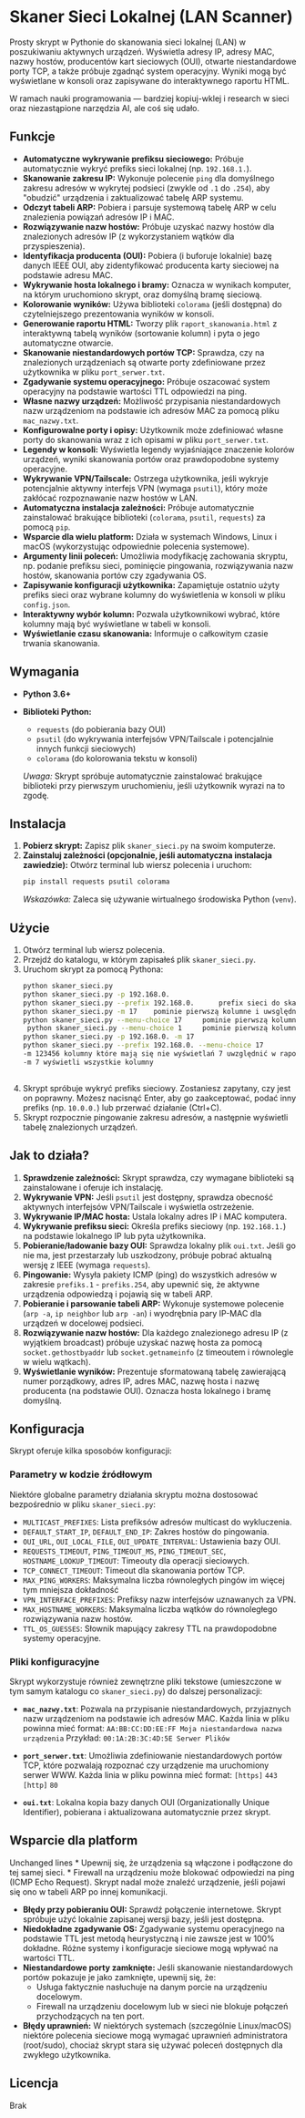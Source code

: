 # Skaner Sieci Lokalnej (LAN Scanner)

Prosty skrypt w Pythonie do skanowania sieci lokalnej (LAN) w poszukiwaniu aktywnych urządzeń. Wyświetla adresy IP, adresy MAC, nazwy hostów, producentów kart sieciowych (OUI), otwarte niestandardowe porty TCP, a także próbuje zgadnąć system operacyjny. Wyniki mogą być wyświetlane w konsoli oraz zapisywane do interaktywnego raportu HTML.

W ramach nauki programowania — bardziej kopiuj-wklej i research w sieci oraz niezastąpione narzędzia AI, ale coś się udało.

## Funkcje

*   **Automatyczne wykrywanie prefiksu sieciowego:** Próbuje automatycznie wykryć prefiks sieci lokalnej (np. `192.168.1.`).
*   **Skanowanie zakresu IP:** Wykonuje polecenie `ping` dla domyślnego zakresu adresów w wykrytej podsieci (zwykle od `.1` do `.254`), aby "obudzić" urządzenia i zaktualizować tabelę ARP systemu.
*   **Odczyt tabeli ARP:** Pobiera i parsuje systemową tabelę ARP w celu znalezienia powiązań adresów IP i MAC.
*   **Rozwiązywanie nazw hostów:** Próbuje uzyskać nazwy hostów dla znalezionych adresów IP (z wykorzystaniem wątków dla przyspieszenia).
*   **Identyfikacja producenta (OUI):** Pobiera (i buforuje lokalnie) bazę danych IEEE OUI, aby zidentyfikować producenta karty sieciowej na podstawie adresu MAC.
*   **Wykrywanie hosta lokalnego i bramy:** Oznacza w wynikach komputer, na którym uruchomiono skrypt, oraz domyślną bramę sieciową.
*   **Kolorowanie wyników:** Używa biblioteki `colorama` (jeśli dostępna) do czytelniejszego prezentowania wyników w konsoli.
*   **Generowanie raportu HTML:** Tworzy plik `raport_skanowania.html` z interaktywną tabelą wyników (sortowanie kolumn) i pyta o jego automatyczne otwarcie.
*   **Skanowanie niestandardowych portów TCP:** Sprawdza, czy na znalezionych urządzeniach są otwarte porty zdefiniowane przez użytkownika w pliku `port_serwer.txt`.
*   **Zgadywanie systemu operacyjnego:** Próbuje oszacować system operacyjny na podstawie wartości TTL odpowiedzi na ping.
*   **Własne nazwy urządzeń:** Możliwość przypisania niestandardowych nazw urządzeniom na podstawie ich adresów MAC za pomocą pliku `mac_nazwy.txt`.
*   **Konfigurowalne porty i opisy:** Użytkownik może zdefiniować własne porty do skanowania wraz z ich opisami w pliku `port_serwer.txt`.
*   **Legendy w konsoli:** Wyświetla legendy wyjaśniające znaczenie kolorów urządzeń, wyniki skanowania portów oraz prawdopodobne systemy operacyjne.
*   **Wykrywanie VPN/Tailscale:** Ostrzega użytkownika, jeśli wykryje potencjalnie aktywny interfejs VPN (wymaga `psutil`), który może zakłócać rozpoznawanie nazw hostów w LAN.
*   **Automatyczna instalacja zależności:** Próbuje automatycznie zainstalować brakujące biblioteki (`colorama`, `psutil`, `requests`) za pomocą `pip`.
*   **Wsparcie dla wielu platform:** Działa w systemach Windows, Linux i macOS (wykorzystując odpowiednie polecenia systemowe).
*   **Argumenty linii poleceń:** Umożliwia modyfikację zachowania skryptu, np. podanie prefiksu sieci, pominięcie pingowania, rozwiązywania nazw hostów, skanowania portów czy zgadywania OS.
*   **Zapisywanie konfiguracji użytkownika:** Zapamiętuje ostatnio użyty prefiks sieci oraz wybrane kolumny do wyświetlenia w konsoli w pliku `config.json`.
*   **Interaktywny wybór kolumn:** Pozwala użytkownikowi wybrać, które kolumny mają być wyświetlane w tabeli w konsoli.
*   **Wyświetlanie czasu skanowania:** Informuje o całkowitym czasie trwania skanowania.

## Wymagania

*   **Python 3.6+**
*   **Biblioteki Python:**
    *   `requests` (do pobierania bazy OUI)
    *   `psutil` (do wykrywania interfejsów VPN/Tailscale i potencjalnie innych funkcji sieciowych)
    *   `colorama` (do kolorowania tekstu w konsoli)

    *Uwaga:* Skrypt spróbuje automatycznie zainstalować brakujące biblioteki przy pierwszym uruchomieniu, jeśli użytkownik wyrazi na to zgodę.

## Instalacja

1.  **Pobierz skrypt:** Zapisz plik `skaner_sieci.py` na swoim komputerze.
2.  **Zainstaluj zależności (opcjonalnie, jeśli automatyczna instalacja zawiedzie):**
    Otwórz terminal lub wiersz polecenia i uruchom:
    ```bash
    pip install requests psutil colorama
    ```
    *Wskazówka:* Zaleca się używanie wirtualnego środowiska Python (`venv`).

## Użycie

1.  Otwórz terminal lub wiersz polecenia.
2.  Przejdź do katalogu, w którym zapisałeś plik `skaner_sieci.py`.
3.  Uruchom skrypt za pomocą Pythona:
    ```bash
    python skaner_sieci.py
    python skaner_sieci.py -p 192.168.0.
    python skaner_sieci.py --prefix 192.168.0.      prefix sieci do skanowania
    python skaner_sieci.py -m 17    pominie pierwszą kolumne i uwsględni w raporcie html
    python skaner_sieci.py --menu-choice 17     pominie pierwszą kolumne i uwsględni w raporcie html
     python skaner_sieci.py --menu-choice 1     pominie pierwszą kolumne w raporcie html będą wszystkie kolumny.
    python skaner_sieci.py -p 192.168.0. -m 17
    python skaner_sieci.py --prefix 192.168.0. --menu-choice 17
    -m 123456 kolumny które mają się nie wyświetlań 7 uwzględnić w raporcie html
    -m 7 wyświetli wszystkie kolumny
 
    ```
4.  Skrypt spróbuje wykryć prefiks sieciowy. Zostaniesz zapytany, czy jest on poprawny. Możesz nacisnąć Enter, aby go zaakceptować, podać inny prefiks (np. `10.0.0.`) lub przerwać działanie (Ctrl+C).
5.  Skrypt rozpocznie pingowanie zakresu adresów, a następnie wyświetli tabelę znalezionych urządzeń.

## Jak to działa?

1.  **Sprawdzenie zależności:** Skrypt sprawdza, czy wymagane biblioteki są zainstalowane i oferuje ich instalację.
2.  **Wykrywanie VPN:** Jeśli `psutil` jest dostępny, sprawdza obecność aktywnych interfejsów VPN/Tailscale i wyświetla ostrzeżenie.
3.  **Wykrywanie IP/MAC hosta:** Ustala lokalny adres IP i MAC komputera.
4.  **Wykrywanie prefiksu sieci:** Określa prefiks sieciowy (np. `192.168.1.`) na podstawie lokalnego IP lub pyta użytkownika.
5.  **Pobieranie/ładowanie bazy OUI:** Sprawdza lokalny plik `oui.txt`. Jeśli go nie ma, jest przestarzały lub uszkodzony, próbuje pobrać aktualną wersję z IEEE (wymaga `requests`).
6.  **Pingowanie:** Wysyła pakiety ICMP (ping) do wszystkich adresów w zakresie `prefiks.1` - `prefiks.254`, aby upewnić się, że aktywne urządzenia odpowiedzą i pojawią się w tabeli ARP.
7.  **Pobieranie i parsowanie tabeli ARP:** Wykonuje systemowe polecenie (`arp -a`, `ip neighbor` lub `arp -an`) i wyodrębnia pary IP-MAC dla urządzeń w docelowej podsieci.
8.  **Rozwiązywanie nazw hostów:** Dla każdego znalezionego adresu IP (z wyjątkiem broadcast) próbuje uzyskać nazwę hosta za pomocą `socket.gethostbyaddr` lub `socket.getnameinfo` (z timeoutem i równolegle w wielu wątkach).
9.  **Wyświetlanie wyników:** Prezentuje sformatowaną tabelę zawierającą numer porządkowy, adres IP, adres MAC, nazwę hosta i nazwę producenta (na podstawie OUI). Oznacza hosta lokalnego i bramę domyślną.

## Konfiguracja
Skrypt oferuje kilka sposobów konfiguracji:

### Parametry w kodzie źródłowym
Niektóre globalne parametry działania skryptu można dostosować bezpośrednio w pliku `skaner_sieci.py`:

*   `MULTICAST_PREFIXES`: Lista prefiksów adresów multicast do wykluczenia.
*   `DEFAULT_START_IP`, `DEFAULT_END_IP`: Zakres hostów do pingowania.
*   `OUI_URL`, `OUI_LOCAL_FILE`, `OUI_UPDATE_INTERVAL`: Ustawienia bazy OUI.
*   `REQUESTS_TIMEOUT`, `PING_TIMEOUT_MS`, `PING_TIMEOUT_SEC`, `HOSTNAME_LOOKUP_TIMEOUT`: Timeouty dla operacji sieciowych.
*   `TCP_CONNECT_TIMEOUT`: Timeout dla skanowania portów TCP.
*   `MAX_PING_WORKERS`: Maksymalna liczba równoległych pingów im więcej tym mniejsza dokładność
*   `VPN_INTERFACE_PREFIXES`: Prefiksy nazw interfejsów uznawanych za VPN.
*   `MAX_HOSTNAME_WORKERS`: Maksymalna liczba wątków do równoległego rozwiązywania nazw hostów.
*   `TTL_OS_GUESSES`: Słownik mapujący zakresy TTL na prawdopodobne systemy operacyjne.

### Pliki konfiguracyjne
Skrypt wykorzystuje również zewnętrzne pliki tekstowe (umieszczone w tym samym katalogu co `skaner_sieci.py`) do dalszej personalizacji:

*   **`mac_nazwy.txt`**: Pozwala na przypisanie niestandardowych, przyjaznych nazw urządzeniom na podstawie ich adresów MAC. Każda linia w pliku powinna mieć format:
    `AA:BB:CC:DD:EE:FF Moja niestandardowa nazwa urządzenia`
    Przykład: `00:1A:2B:3C:4D:5E Serwer Plików`
*   **`port_serwer.txt`**: Umożliwia zdefiniowanie niestandardowych portów TCP, które pozwalają rozpoznać czy urządzenie ma uruchomiony serwer WWW. Każda linia w pliku powinna mieć format:
    `[https]`
    `443`
    `[http]`
    `80`

*   **`oui.txt`**: Lokalna kopia bazy danych OUI (Organizationally Unique Identifier), pobierana i aktualizowana automatycznie przez skrypt.

## Wsparcie dla platform

Unchanged lines
    *   Upewnij się, że urządzenia są włączone i podłączone do tej samej sieci.
    *   Firewall na urządzeniu może blokować odpowiedzi na ping (ICMP Echo Request). Skrypt nadal może znaleźć urządzenie, jeśli pojawi się ono w tabeli ARP po innej komunikacji.
*   **Błędy przy pobieraniu OUI:** Sprawdź połączenie internetowe. Skrypt spróbuje użyć lokalnie zapisanej wersji bazy, jeśli jest dostępna.
*   **Niedokładne zgadywanie OS:** Zgadywanie systemu operacyjnego na podstawie TTL jest metodą heurystyczną i nie zawsze jest w 100% dokładne. Różne systemy i konfiguracje sieciowe mogą wpływać na wartości TTL.
*   **Niestandardowe porty zamknięte:** Jeśli skanowanie niestandardowych portów pokazuje je jako zamknięte, upewnij się, że:
    *   Usługa faktycznie nasłuchuje na danym porcie na urządzeniu docelowym.
    *   Firewall na urządzeniu docelowym lub w sieci nie blokuje połączeń przychodzących na ten port.
*   **Błędy uprawnień:** W niektórych systemach (szczególnie Linux/macOS) niektóre polecenia sieciowe mogą wymagać uprawnień administratora (root/sudo), chociaż skrypt stara się używać poleceń dostępnych dla zwykłego użytkownika.

## Licencja

Brak
